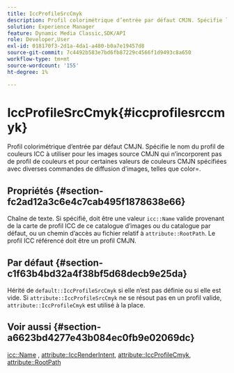 ```yaml
---
title: IccProfileSrcCmyk
description: Profil colorimétrique d’entrée par défaut CMJN. Spécifie le nom du profil de couleurs ICC à utiliser pour les images source CMJN qui n’incorporent pas de profil de couleurs et pour certaines valeurs de couleurs CMJN spécifiées avec diverses commandes de diffusion d’images, telles que color=.
solution: Experience Manager
feature: Dynamic Media Classic,SDK/API
role: Developer,User
exl-id: 018170f3-2d1a-4da1-a480-b0a7e19457d8
source-git-commit: 7c4492b583e7bd6fb87229c4566f1d9493c8a650
workflow-type: tm+mt
source-wordcount: '155'
ht-degree: 1%

---
```


# IccProfileSrcCmyk{#iccprofilesrccmyk}

Profil colorimétrique d’entrée par défaut CMJN. Spécifie le nom du profil de couleurs ICC à utiliser pour les images source CMJN qui n’incorporent pas de profil de couleurs et pour certaines valeurs de couleurs CMJN spécifiées avec diverses commandes de diffusion d’images, telles que color=.

## Propriétés {#section-fc2ad12a3c6e4c7cab495f1878638e66}

Chaîne de texte. Si spécifié, doit être une valeur `icc::Name` valide provenant de la carte de profil ICC de ce catalogue d’images ou du catalogue par défaut, ou un chemin d’accès au fichier relatif à `attribute::RootPath`. Le profil ICC référencé doit être un profil CMJN.

## Par défaut {#section-c1f63b4bd32a4f38bf5d68decb9e25da}

Hérité de `default::IccProfileSrcCmyk` si elle n’est pas définie ou si elle est vide. Si `attribute::IccProfileSrcCmyk` ne se résout pas en un profil valide, `attribute::IccProfileCmyk` est utilisé à la place.

## Voir aussi {#section-a6623bd4277e43b084ec0fb9e02069dc}

[icc::Name](../../../../../is-api/image-catalog/image-serving-api-ref/c-image-catalog-reference/c-icc-profile-map-reference/r-name-icc.md#reference-9e7d3c8e35434981a3dfac66b8946cbe) , [attribute::IccRenderIntent](../../../../../is-api/image-catalog/image-serving-api-ref/c-image-catalog-reference/c-attributes-reference/r-iccrenderintent.md#reference-012f207f28bd4406a5368d23ed95a51f), [attribute::IccProfileCmyk](../../../../../is-api/image-catalog/image-serving-api-ref/c-image-catalog-reference/c-attributes-reference/r-iccprofilecmyk.md#reference-db89f9dac33e447cadb359ec1ba27ee0), [attribute::RootPath](../../../../../is-api/image-catalog/image-serving-api-ref/c-image-catalog-reference/c-attributes-reference/r-rootpath.md#reference-17d57e5967be403b8408fa7214017494)
